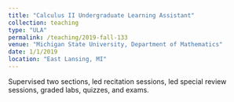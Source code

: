 ```yaml
---
title: "Calculus II Undergraduate Learning Assistant"
collection: teaching
type: "ULA"
permalink: /teaching/2019-fall-133
venue: "Michigan State University, Department of Mathematics"
date: 1/1/2019
location: "East Lansing, MI"
---
```


Supervised two sections, led recitation sessions, led special review sessions, graded labs, quizzes, and exams.
